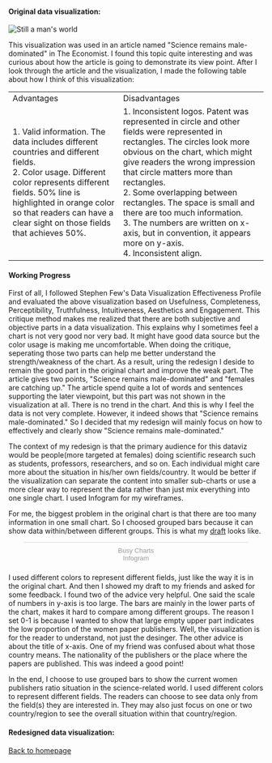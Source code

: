 #### Original data visualization:
![Still a man's world](https://www.economist.com/img/b/400/637/90/sites/default/files/images/print-edition/20170311_STC128_0.png)

This visualization was used in an article named "Science remains male-dominated" in The Economist. I found this topic quite interesting and was curious about how the article is going to demonstrate its view point. After I look through the article and the visualization, I made the following table about how I think of this visualization:
<table>
    <tr>
      <td>Advantages</td>
      <td>Disadvantages</td>
    </tr>
     <tr>
      <td>1. Valid information. The data includes different countries and different fields.<br> 2. Color usage. Different color represents different fields. 50% line is highlighted in orange color so that readers can have a clear sight on those fields that achieves 50%.  </td>
      <td>1. Inconsistent logos. Patent was represented in circle and other fields were represented in rectangles. The circles look more obvious on the chart, which might give readers the wrong impression that circle matters more than rectangles. <br> 2. Some overlapping between rectangles. The space is small and there are too much information. <br> 3. The numbers are written on x-axis, but in convention, it appears more on y-axis. <br> 4. Inconsistent align. </td>
    </tr>
</table>

#### Working Progress
First of all, I followed Stephen Few's Data Visualization Effectiveness Profile and evaluated the above visualization based on Usefulness, Completeness, Perceptibility, Truthfulness, Intuitiveness, Aesthetics and Engagement. This critique method makes me realized that there are both subjective and objective parts in a data visualization. This explains why I sometimes feel a chart is not very good nor very bad. It might have good data source but the color usage is making me uncomfortable. When doing the critique, seperating those two parts can help me better understand the strength/weakness of the chart. As a result, uring the redesign I deside to remain the good part in the original chart and improve the weak part. The article gives two points, "Science remains male-dominated" and "females are catching up." The article spend quite a lot of words and sentences supporting the later viewpoint, but this part was not shown in the visualization at all. There is no trend in the chart. And this is why I feel the data is not very complete. However, it indeed shows that "Science remains male-dominated." So I decided that my redesign will mainly focus on how to effectively and clearly show "Science remains male-dominated."

The context of my redesign is that the primary audience for this dataviz would be people(more targeted at females) doing scientific research such as students, professors, researchers, and so on. Each individual might care more about the situation in his/her own fields/country. It would be better if the visualization can separate the content into smaller sub-charts or use a more clear way to represent the data rather than just mix everything into one single chart. I used Infogram for my wireframes.

For me, the biggest problem in the original chart is that there are too many information in one small chart. So I choosed grouped bars because it can show data within/between different groups. This is what my [draft](https://infogram.com/busy-charts-1hkv2nd130zp6x3?live) looks like.

<div class="infogram-embed" data-id="c17e4690-5633-4eb5-a61a-2d799cccbc7c" data-type="interactive" data-title="Busy Charts"></div><script>!function(e,i,n,s){var t="InfogramEmbeds",d=e.getElementsByTagName("script")[0];if(window[t]&&window[t].initialized)window[t].process&&window[t].process();else if(!e.getElementById(n)){var o=e.createElement("script");o.async=1,o.id=n,o.src="https://e.infogram.com/js/dist/embed-loader-min.js",d.parentNode.insertBefore(o,d)}}(document,0,"infogram-async");</script><div style="padding:8px 0;font-family:Arial!important;font-size:13px!important;line-height:15px!important;text-align:center;border-top:1px solid #dadada;margin:0 30px"><a href="https://infogram.com/c17e4690-5633-4eb5-a61a-2d799cccbc7c" style="color:#989898!important;text-decoration:none!important;" target="_blank">Busy Charts</a><br><a href="https://infogram.com" style="color:#989898!important;text-decoration:none!important;" target="_blank" rel="nofollow">Infogram</a></div>


I used different colors to represent different fields, just like the way it is in the original chart. And then I showed my draft to my friends and asked for some feedback. I found two of the advice very helpful. One said the scale of numbers in y-axis is too large. The bars are mainly in the lower parts of the chart, makes it hard to compare among different groups. The reason I set 0-1 is because I wanted to show that large empty upper part indicates the low proportion of the women paper publishers. Well, the visualization is for the reader to understand, not just the desinger. The other advice is about the title of x-axis. One of my friend was confused about what those country means. The nationality of the publishers or the place where the papers are published. This was indeed a good point! 

In the end, I choose to use grouped bars to show the current women publishers ratio situation in the science-related world. I used different colors to represent different fields. The readers can choose to see data only from the field(s) they are interested in. They may also just focus on one or two country/region to see the overall situation within that country/region.

#### Redesigned data visualization:
<div class="flourish-embed flourish-chart" data-src="visualisation/3821044" data-url="https://flo.uri.sh/visualisation/3821044/embed" aria-label=""><script src="https://public.flourish.studio/resources/embed.js"></script></div>


[Back to homepage](/README.md)
